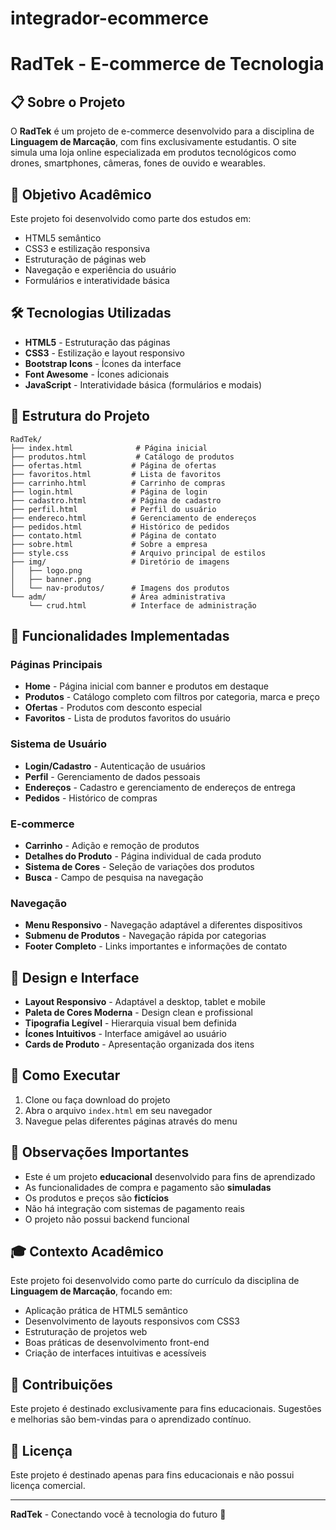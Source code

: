 # integrador-ecommerce

# RadTek - E-commerce de Tecnologia

## 📋 Sobre o Projeto

O **RadTek** é um projeto de e-commerce desenvolvido para a disciplina de **Linguagem de Marcação**, com fins exclusivamente estudantis. O site simula uma loja online especializada em produtos tecnológicos como drones, smartphones, câmeras, fones de ouvido e wearables.

## 🎯 Objetivo Acadêmico

Este projeto foi desenvolvido como parte dos estudos em:
- HTML5 semântico
- CSS3 e estilização responsiva
- Estruturação de páginas web
- Navegação e experiência do usuário
- Formulários e interatividade básica

## 🛠️ Tecnologias Utilizadas

- **HTML5** - Estruturação das páginas
- **CSS3** - Estilização e layout responsivo
- **Bootstrap Icons** - Ícones da interface
- **Font Awesome** - Ícones adicionais
- **JavaScript** - Interatividade básica (formulários e modais)

## 📁 Estrutura do Projeto

```
RadTek/
├── index.html              # Página inicial
├── produtos.html           # Catálogo de produtos
├── ofertas.html           # Página de ofertas
├── favoritos.html         # Lista de favoritos
├── carrinho.html          # Carrinho de compras
├── login.html             # Página de login
├── cadastro.html          # Página de cadastro
├── perfil.html            # Perfil do usuário
├── endereco.html          # Gerenciamento de endereços
├── pedidos.html           # Histórico de pedidos
├── contato.html           # Página de contato
├── sobre.html             # Sobre a empresa
├── style.css              # Arquivo principal de estilos
├── img/                   # Diretório de imagens
│   ├── logo.png
│   ├── banner.png
│   └── nav-produtos/      # Imagens dos produtos
└── adm/                   # Área administrativa
    └── crud.html          # Interface de administração
```

## 🌟 Funcionalidades Implementadas

### Páginas Principais
- **Home** - Página inicial com banner e produtos em destaque
- **Produtos** - Catálogo completo com filtros por categoria, marca e preço
- **Ofertas** - Produtos com desconto especial
- **Favoritos** - Lista de produtos favoritos do usuário

### Sistema de Usuário
- **Login/Cadastro** - Autenticação de usuários
- **Perfil** - Gerenciamento de dados pessoais
- **Endereços** - Cadastro e gerenciamento de endereços de entrega
- **Pedidos** - Histórico de compras

### E-commerce
- **Carrinho** - Adição e remoção de produtos
- **Detalhes do Produto** - Página individual de cada produto
- **Sistema de Cores** - Seleção de variações dos produtos
- **Busca** - Campo de pesquisa na navegação

### Navegação
- **Menu Responsivo** - Navegação adaptável a diferentes dispositivos
- **Submenu de Produtos** - Navegação rápida por categorias
- **Footer Completo** - Links importantes e informações de contato

## 🎨 Design e Interface

- **Layout Responsivo** - Adaptável a desktop, tablet e mobile
- **Paleta de Cores Moderna** - Design clean e profissional
- **Tipografia Legível** - Hierarquia visual bem definida
- **Ícones Intuitivos** - Interface amigável ao usuário
- **Cards de Produto** - Apresentação organizada dos itens

## 🚀 Como Executar

1. Clone ou faça download do projeto
2. Abra o arquivo `index.html` em seu navegador
3. Navegue pelas diferentes páginas através do menu

## 📝 Observações Importantes

- Este é um projeto **educacional** desenvolvido para fins de aprendizado
- As funcionalidades de compra e pagamento são **simuladas**
- Os produtos e preços são **fictícios**
- Não há integração com sistemas de pagamento reais
- O projeto não possui backend funcional

## 🎓 Contexto Acadêmico

Este projeto foi desenvolvido como parte do currículo da disciplina de **Linguagem de Marcação**, focando em:

- Aplicação prática de HTML5 semântico
- Desenvolvimento de layouts responsivos com CSS3
- Estruturação de projetos web
- Boas práticas de desenvolvimento front-end
- Criação de interfaces intuitivas e acessíveis

## 👥 Contribuições

Este projeto é destinado exclusivamente para fins educacionais. Sugestões e melhorias são bem-vindas para o aprendizado contínuo.

## 📄 Licença

Este projeto é destinado apenas para fins educacionais e não possui licença comercial.

---

**RadTek** - Conectando você à tecnologia do futuro 🚀
